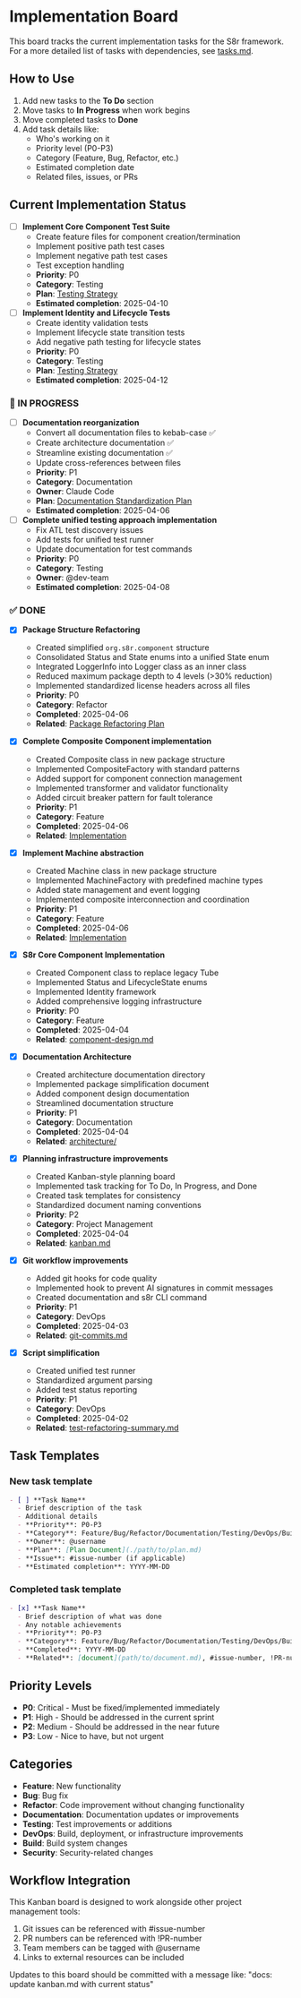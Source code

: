 # Implementation Board

This board tracks the current implementation tasks for the S8r framework. For a more detailed list of tasks with dependencies, see [tasks.md](./tasks.md).

## How to Use

1. Add new tasks to the **To Do** section
2. Move tasks to **In Progress** when work begins
3. Move completed tasks to **Done**
4. Add task details like:
   - Who's working on it
   - Priority level (P0-P3)
   - Category (Feature, Bug, Refactor, etc.)
   - Estimated completion date
   - Related files, issues, or PRs

## Current Implementation Status

- [ ] **Implement Core Component Test Suite**
  - Create feature files for component creation/termination
  - Implement positive path test cases
  - Implement negative path test cases
  - Test exception handling
  - **Priority**: P0
  - **Category**: Testing
  - **Plan**: [Testing Strategy](../architecture/testing.md)
  - **Estimated completion**: 2025-04-10
- [ ] **Implement Identity and Lifecycle Tests**
  - Create identity validation tests
  - Implement lifecycle state transition tests
  - Add negative path testing for lifecycle states
  - **Priority**: P0
  - **Category**: Testing
  - **Plan**: [Testing Strategy](../architecture/testing.md)
  - **Estimated completion**: 2025-04-12

### 🔄 IN PROGRESS

- [ ] **Documentation reorganization**
  - Convert all documentation files to kebab-case ✅
  - Create architecture documentation ✅
  - Streamline existing documentation ✅
  - Update cross-references between files
  - **Priority**: P1
  - **Category**: Documentation
  - **Owner**: Claude Code
  - **Plan**: [Documentation Standardization Plan](./active/documentation-standardization-plan.md)
  - **Estimated completion**: 2025-04-06
- [ ] **Complete unified testing approach implementation**
  - Fix ATL test discovery issues
  - Add tests for unified test runner
  - Update documentation for test commands
  - **Priority**: P0
  - **Category**: Testing
  - **Owner**: @dev-team
  - **Estimated completion**: 2025-04-08

### ✅ DONE

- [x] **Package Structure Refactoring**
  - Created simplified `org.s8r.component` structure
  - Consolidated Status and State enums into a unified State enum
  - Integrated LoggerInfo into Logger class as an inner class
  - Reduced maximum package depth to 4 levels (>30% reduction)
  - Implemented standardized license headers across all files
  - **Priority**: P0
  - **Category**: Refactor
  - **Completed**: 2025-04-06
  - **Related**: [Package Refactoring Plan](../architecture/package-refactoring.md)

- [x] **Complete Composite Component implementation**
  - Created Composite class in new package structure
  - Implemented CompositeFactory with standard patterns
  - Added support for component connection management
  - Implemented transformer and validator functionality
  - Added circuit breaker pattern for fault tolerance
  - **Priority**: P1
  - **Category**: Feature
  - **Completed**: 2025-04-06
  - **Related**: [Implementation](../architecture/implementation.md)

- [x] **Implement Machine abstraction**
  - Created Machine class in new package structure
  - Implemented MachineFactory with predefined machine types
  - Added state management and event logging
  - Implemented composite interconnection and coordination
  - **Priority**: P1
  - **Category**: Feature
  - **Completed**: 2025-04-06
  - **Related**: [Implementation](../architecture/implementation.md)

- [x] **S8r Core Component Implementation**
  - Created Component class to replace legacy Tube
  - Implemented Status and LifecycleState enums
  - Implemented Identity framework
  - Added comprehensive logging infrastructure
  - **Priority**: P0
  - **Category**: Feature
  - **Completed**: 2025-04-04
  - **Related**: [component-design.md](../architecture/component-design.md)
- [x] **Documentation Architecture**
  - Created architecture documentation directory
  - Implemented package simplification document
  - Added component design documentation
  - Streamlined documentation structure
  - **Priority**: P1
  - **Category**: Documentation
  - **Completed**: 2025-04-04
  - **Related**: [architecture/](../architecture/)
- [x] **Planning infrastructure improvements**
  - Created Kanban-style planning board
  - Implemented task tracking for To Do, In Progress, and Done
  - Created task templates for consistency
  - Standardized document naming conventions
  - **Priority**: P2
  - **Category**: Project Management
  - **Completed**: 2025-04-04
  - **Related**: [kanban.md](./kanban.md)
- [x] **Git workflow improvements**
  - Added git hooks for code quality
  - Implemented hook to prevent AI signatures in commit messages
  - Created documentation and s8r CLI command
  - **Priority**: P1
  - **Category**: DevOps
  - **Completed**: 2025-04-03
  - **Related**: [git-commits.md](../contribution/git-commits.md)
- [x] **Script simplification**
  - Created unified test runner
  - Standardized argument parsing
  - Added test status reporting
  - **Priority**: P1
  - **Category**: DevOps
  - **Completed**: 2025-04-02
  - **Related**: [test-refactoring-summary.md](./completed/test-refactoring-summary.md)

## Task Templates

### New task template

```markdown
- [ ] **Task Name**
  - Brief description of the task
  - Additional details
  - **Priority**: P0-P3
  - **Category**: Feature/Bug/Refactor/Documentation/Testing/DevOps/Build
  - **Owner**: @username
  - **Plan**: [Plan Document](./path/to/plan.md)
  - **Issue**: #issue-number (if applicable)
  - **Estimated completion**: YYYY-MM-DD
```

### Completed task template

```markdown
- [x] **Task Name**
  - Brief description of what was done
  - Any notable achievements
  - **Priority**: P0-P3
  - **Category**: Feature/Bug/Refactor/Documentation/Testing/DevOps/Build
  - **Completed**: YYYY-MM-DD
  - **Related**: [document](path/to/document.md), #issue-number, !PR-number
```

## Priority Levels

- **P0**: Critical - Must be fixed/implemented immediately
- **P1**: High - Should be addressed in the current sprint
- **P2**: Medium - Should be addressed in the near future
- **P3**: Low - Nice to have, but not urgent

## Categories

- **Feature**: New functionality
- **Bug**: Bug fix
- **Refactor**: Code improvement without changing functionality
- **Documentation**: Documentation updates or improvements
- **Testing**: Test improvements or additions
- **DevOps**: Build, deployment, or infrastructure improvements
- **Build**: Build system changes
- **Security**: Security-related changes

## Workflow Integration

This Kanban board is designed to work alongside other project management tools:

1. Git issues can be referenced with #issue-number
2. PR numbers can be referenced with !PR-number
3. Team members can be tagged with @username
4. Links to external resources can be included

Updates to this board should be committed with a message like:
"docs: update kanban.md with current status"
